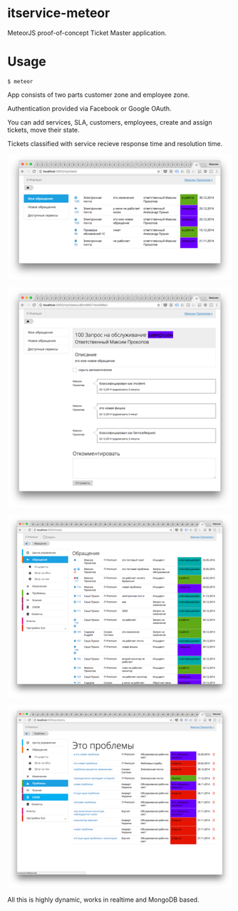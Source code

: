 # itservice-meteor
MeteorJS proof-of-concept Ticket Master application.

# Usage
    $ meteor

App consists of two parts customer zone and employee zone.

Authentication provided via Facebook or Google OAuth.

You can add services, SLA, customers, employees, create and assign tickets, move their state.

Tickets classified with service recieve response time and resolution time.

![Screenshot 1](/docs/shot1.png?raw=true "Screenshot 1")


![Screenshot 2](/docs/shot2.png?raw=true "Screenshot 2")


![Screenshot 3](/docs/shot3.png?raw=true "Screenshot 3")


![Screenshot 4](/docs/shot4.png?raw=true "Screenshot 4")



All this is highly dynamic, works in realtime and MongoDB based.

